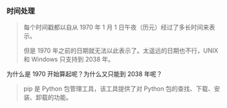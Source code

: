 ### 时间处理

> 每个时间戳都以自从 1970 年 1 月 1 日午夜（历元）经过了多长时间来表示。
>
> 但是 1970 年之前的日期就无法以此表示了。太遥远的日期也不行，UNIX 和 Windows 只支持到 2038 年。

为什么是 1970 开始算起呢？为什么又只能到 2038 年呢？

> pip 是 Python 包管理工具，该工具提供了对 Python 包的查找、下载、安装、卸载的功能。
